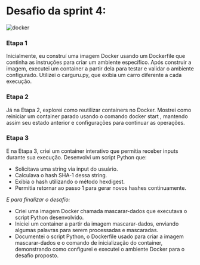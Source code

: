 # Desafio da sprint 4: 

![docker](https://blog.knoldus.com/wp-content/uploads/2021/01/docker.png)

### Etapa 1
Inicialmente, eu construí uma imagem Docker usando um Dockerfile que continha as instruções para criar um ambiente específico. Após construir a imagem, executei um container a partir dela para testar e validar o ambiente configurado. Utilizei o carguru.py, que exibia um carro diferente a cada execução.

### Etapa 2
Já na Etapa 2, explorei como reutilizar containers no Docker. Mostrei como reiniciar um container parado usando o comando docker start <container-id>, mantendo assim seu estado anterior e configurações para continuar as operações.

### Etapa 3
E na Etapa 3, criei um container interativo que permitia receber inputs durante sua execução. Desenvolvi um script Python que:

- Solicitava uma string via input do usuário.
- Calculava o hash SHA-1 dessa string.
- Exibia o hash utilizando o método hexdigest.
- Permitia retornar ao passo 1 para gerar novos hashes continuamente.

_E para finalizar o desafio:_ 

- Criei uma imagem Docker chamada mascarar-dados que executava o script Python desenvolvido.
- Iniciei um container a partir da imagem mascarar-dados, enviando algumas palavras para serem processadas e mascaradas.
- Documentei o script Python, o Dockerfile usado para criar a imagem mascarar-dados e o comando de inicialização do container, demonstrando como configurei e executei o ambiente Docker para o desafio proposto.
